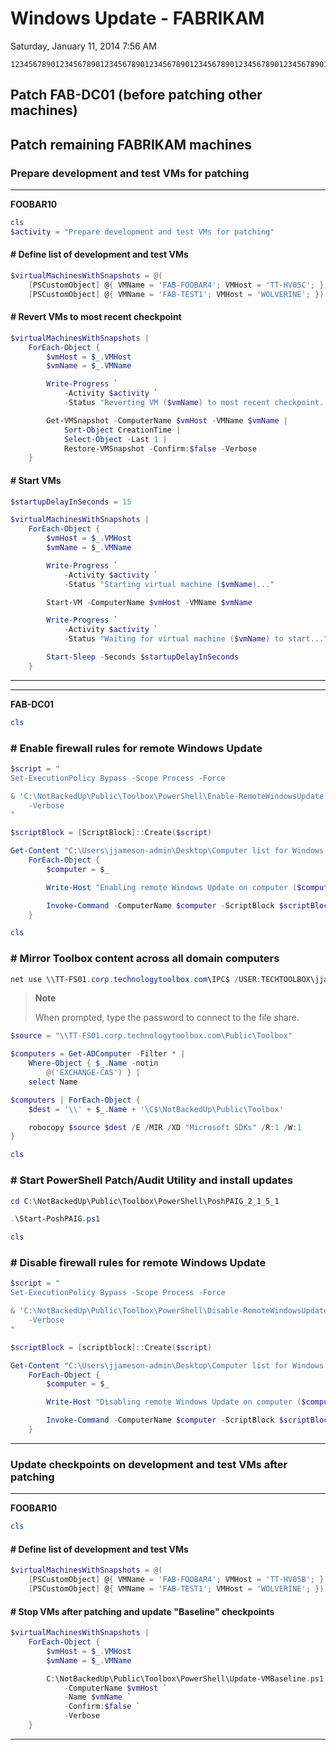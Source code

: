 ﻿# Windows Update - FABRIKAM

Saturday, January 11, 2014
7:56 AM

```Text
12345678901234567890123456789012345678901234567890123456789012345678901234567890
```

## Patch FAB-DC01 (before patching other machines)

## Patch remaining FABRIKAM machines

### Prepare development and test VMs for patching

---

**FOOBAR10**

```PowerShell
cls
$activity = "Prepare development and test VMs for patching"
```

#### # Define list of development and test VMs

```PowerShell
$virtualMachinesWithSnapshots = @(
    [PSCustomObject] @{ VMName = 'FAB-FOOBAR4'; VMHost = 'TT-HV05C'; },
    [PSCustomObject] @{ VMName = 'FAB-TEST1'; VMHost = 'WOLVERINE'; })
```

#### # Revert VMs to most recent checkpoint

```PowerShell
$virtualMachinesWithSnapshots |
    ForEach-Object {
        $vmHost = $_.VMHost
        $vmName = $_.VMName

        Write-Progress `
            -Activity $activity `
            -Status "Reverting VM ($vmName) to most recent checkpoint..."

        Get-VMSnapshot -ComputerName $vmHost -VMName $vmName |
            Sort-Object CreationTime |
            Select-Object -Last 1 |
            Restore-VMSnapshot -Confirm:$false -Verbose
    }
```

#### # Start VMs

```PowerShell
$startupDelayInSeconds = 15

$virtualMachinesWithSnapshots |
    ForEach-Object {
        $vmHost = $_.VMHost
        $vmName = $_.VMName

        Write-Progress `
            -Activity $activity `
            -Status "Starting virtual machine ($vmName)..."

        Start-VM -ComputerName $vmHost -VMName $vmName

        Write-Progress `
            -Activity $activity `
            -Status "Waiting for virtual machine ($vmName) to start..."

        Start-Sleep -Seconds $startupDelayInSeconds
    }
```

---

---

**FAB-DC01**

```PowerShell
cls
```

### # Enable firewall rules for remote Windows Update

```PowerShell
$script = "
Set-ExecutionPolicy Bypass -Scope Process -Force

& 'C:\NotBackedUp\Public\Toolbox\PowerShell\Enable-RemoteWindowsUpdate.ps1' ``
    -Verbose
"

$scriptBlock = [ScriptBlock]::Create($script)

Get-Content "C:\Users\jjameson-admin\Desktop\Computer list for Windows Update.txt" |
    ForEach-Object {
        $computer = $_

        Write-Host "Enabling remote Windows Update on computer ($computer)..."

        Invoke-Command -ComputerName $computer -ScriptBlock $scriptBlock
    }
```

```PowerShell
cls
```

### # Mirror Toolbox content across all domain computers

```PowerShell
net use \\TT-FS01.corp.technologytoolbox.com\IPC$ /USER:TECHTOOLBOX\jjameson
```

> **Note**
>
> When prompted, type the password to connect to the file share.

```PowerShell
$source = "\\TT-FS01.corp.technologytoolbox.com\Public\Toolbox"

$computers = Get-ADComputer -Filter * |
    Where-Object { $_.Name -notin
        @('EXCHANGE-CAS') } |
    select Name

$computers | ForEach-Object {
    $dest = '\\' + $_.Name + '\C$\NotBackedUp\Public\Toolbox'

    robocopy $source $dest /E /MIR /XD "Microsoft SDKs" /R:1 /W:1
}
```

```PowerShell
cls
```

### # Start PowerShell Patch/Audit Utility and install updates

```PowerShell
cd C:\NotBackedUp\Public\Toolbox\PowerShell\PoshPAIG_2_1_5_1

.\Start-PoshPAIG.ps1
```

```PowerShell
cls
```

### # Disable firewall rules for remote Windows Update

```PowerShell
$script = "
Set-ExecutionPolicy Bypass -Scope Process -Force

& 'C:\NotBackedUp\Public\Toolbox\PowerShell\Disable-RemoteWindowsUpdate.ps1' ``
    -Verbose
"

$scriptBlock = [scriptblock]::Create($script)

Get-Content "C:\Users\jjameson-admin\Desktop\Computer list for Windows Update.txt" |
    ForEach-Object {
        $computer = $_

        Write-Host "Disabling remote Windows Update on computer ($computer)..."

        Invoke-Command -ComputerName $computer -ScriptBlock $scriptBlock
    }
```

---

### Update checkpoints on development and test VMs after patching

---

**FOOBAR10**

```PowerShell
cls
```

#### # Define list of development and test VMs

```PowerShell
$virtualMachinesWithSnapshots = @(
    [PSCustomObject] @{ VMName = 'FAB-FOOBAR4'; VMHost = 'TT-HV05B'; },
    [PSCustomObject] @{ VMName = 'FAB-TEST1'; VMHost = 'WOLVERINE'; })
```

#### # Stop VMs after patching and update "Baseline" checkpoints

```PowerShell
$virtualMachinesWithSnapshots |
    ForEach-Object {
        $vmHost = $_.VMHost
        $vmName = $_.VMName

        C:\NotBackedUp\Public\Toolbox\PowerShell\Update-VMBaseline.ps1 `
            -ComputerName $vmHost `
            -Name $vmName `
            -Confirm:$false `
            -Verbose
    }
```

---
